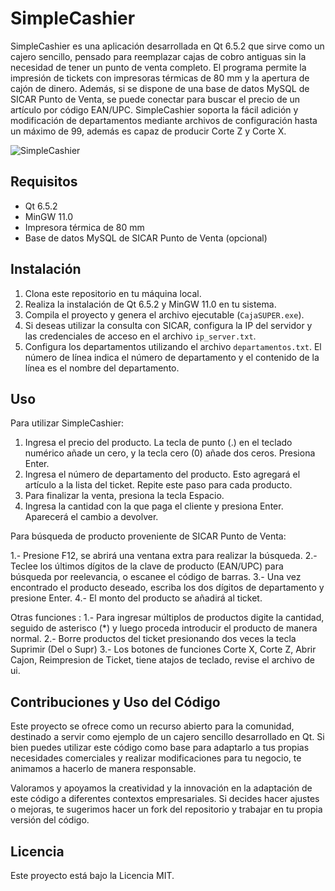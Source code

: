 # SimpleCashier

SimpleCashier es una aplicación desarrollada en Qt 6.5.2 que sirve como un cajero sencillo, pensado para reemplazar cajas de cobro antiguas sin la necesidad de tener un punto de venta completo. El programa permite la impresión de tickets con impresoras térmicas de 80 mm y la apertura de cajón de dinero. Además, si se dispone de una base de datos MySQL de SICAR Punto de Venta, se puede conectar para buscar el precio de un artículo por código EAN/UPC. SimpleCashier soporta la fácil adición y modificación de departamentos mediante archivos de configuración hasta un máximo de 99, además es capaz de producir Corte Z y Corte X.

![SimpleCashier](doc/img/screenshot1.PNG)

## Requisitos

- Qt 6.5.2
- MinGW 11.0
- Impresora térmica de 80 mm
- Base de datos MySQL de SICAR Punto de Venta (opcional)

## Instalación

1. Clona este repositorio en tu máquina local.
2. Realiza la instalación de Qt 6.5.2 y MinGW 11.0 en tu sistema.
3. Compila el proyecto y genera el archivo ejecutable (`CajaSUPER.exe`).
4. Si deseas utilizar la consulta con SICAR, configura la IP del servidor y las credenciales de acceso en el archivo `ip_server.txt`.
5. Configura los departamentos utilizando el archivo `departamentos.txt`. El número de línea indica el número de departamento y el contenido de la línea es el nombre del departamento.

## Uso

Para utilizar SimpleCashier:

1. Ingresa el precio del producto. La tecla de punto (.) en el teclado numérico añade un cero, y la tecla cero (0) añade dos ceros. Presiona Enter.
2. Ingresa el número de departamento del producto. Esto agregará el artículo a la lista del ticket. Repite este paso para cada producto.
3. Para finalizar la venta, presiona la tecla Espacio.
4. Ingresa la cantidad con la que paga el cliente y presiona Enter. Aparecerá el cambio a devolver.

Para búsqueda de producto proveniente de SICAR Punto de Venta:

1.- Presione F12, se abrirá una ventana extra para realizar la búsqueda.
2.- Teclee los últimos dígitos de la clave de producto (EAN/UPC) para búsqueda por reelevancia, o escanee el código de barras.
3.- Una vez encontrado el producto deseado, escriba los dos dígitos de departamento y presione Enter.
4.- El monto del producto se añadirá al ticket.

Otras funciones : 
1.- Para ingresar múltiplos de productos digite la cantidad, seguido de asterisco (*) y luego proceda introducir el producto de manera normal.
2.- Borre productos del ticket presionando dos veces la tecla Suprimir (Del o Supr)
3.- Los botones de funciones Corte X, Corte Z, Abrir Cajon, Reimpresion de Ticket, tiene atajos de teclado, revise el archivo de ui.

## Contribuciones y Uso del Código

Este proyecto se ofrece como un recurso abierto para la comunidad, destinado a servir como ejemplo de un cajero sencillo desarrollado en Qt. Si bien puedes utilizar este código como base para adaptarlo a tus propias necesidades comerciales y realizar modificaciones para tu negocio, te animamos a hacerlo de manera responsable.

Valoramos y apoyamos la creatividad y la innovación en la adaptación de este código a diferentes contextos empresariales. Si decides hacer ajustes o mejoras, te sugerimos hacer un fork del repositorio y trabajar en tu propia versión del código.

## Licencia

Este proyecto está bajo la Licencia MIT.
